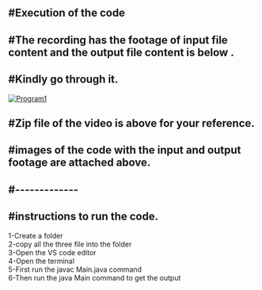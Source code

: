 <h2>#Execution of the code</h2>

<h2>#The recording has the footage of input file content and the output file content is below .</h2>
<h2>#Kindly go through it.</h2>

[![Program1](https://img.youtube.com/vi/AdaGz3NaNZA/0.jpg)](https://www.youtube.com/watch?v=AdaGz3NaNZA)
<h2>#Zip file of the video is above for your reference.</h2>
<h2>#images of the code with the input and output footage are attached above.</h2>
<h2>#-------------</h2>
<h2>#instructions to run the code.</h2>
1-Create a folder<br>
2-copy all the three file into the folder<br>
3-Open the VS code editor<br>
4-Open the terminal<br>
5-First run the javac Main.java command<br>
6-Then run the java Main command to get the output<br>

